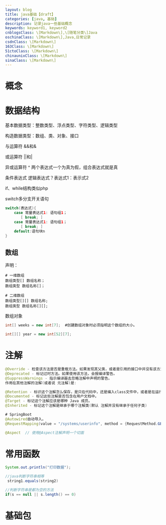 ```yaml
---
layout: blog
title: java基础【draft】
categories: [java, 基础]
description: 记录java一些基础概念
keywords: keyword1, keyword2
cnblogsClass: \[Markdown\],\[随笔分类\]Java
oschinaClass: \[Markdown\],Java,日常记录
csdnClass: \[Markdown\]
163Class: \[Markdown\]
51ctoClass: \[Markdown\]
chinaunixClass: \[Markdown\]
sinaClass: \[Markdown\]
---
```


# 概念

# 数据结构
基本数据类型：整数类型、浮点类型、字符类型、逻辑类型

构造数据类型：数组、类、对象、接口

与运算符 &&和&

或运算符 ||和|

异或运算符 ^ 两个表达式一个为真为假，组合表达式就是真

条件表达式 逻辑表达式？表达式1：表示式2

if、while结构类似php

switch多分支开关语句
```java
switch(表达式){
    case 常量表达式1: 语句组1；
       [ break; ]
    case 常量表达式1: 语句组1；
       [ break; ]
    default:语句块n
}
```

## 数组
声明：
```
# 一维数组
数组类型[] 数组名称；
数组类型 数组名称[]；

# 二维数组
数组类型[][] 数组名称;
数组类型 数组名称[][];
```

数组对象
```java
int[] weeks = new int[7];  #创建数组对象时必须指明这个数组的大小。

int[][] year = new int[52][7];
```

# 注解
```java
@Override - 检查该方法是否是重载方法。如果发现其父类，或者是引用的接口中并没有该方法时，会报编译错误。
@Deprecated - 标记过时方法。如果使用该方法，会报编译警告。
@SuppressWarnings - 指示编译器去忽略注解中声明的警告。
作用在其他注解的注解(或者说 元注解)是:

@Retention - 标识这个注解怎么保存，是只在代码中，还是编入class文件中，或者是在运行时可以通过反射访问。
@Documented - 标记这些注解是否包含在用户文档中。
@Target - 标记这个注解应该是哪种 Java 成员。
@Inherited - 标记这个注解是继承于哪个注解类(默认 注解并没有继承于任何子类)

# SpringBoot
@Autowired自动导入。
@RequestMapping(value = "/systems/userinfo", method = {RequestMethod.GET,RequestMethod.POST}, produces = { "application/json"} ) - 来映射 Request 请求与处理器,用来处理地址映射请求的注解

@Aspect  // 使用@Aspect注解声明一个切面
```

# 常用函数
```java
System.out.println("打印数据");

//java判断字符串相等
 string1.equals(string2)

//判断字符串是都为空的方法
if(s == null || s.length() == 0)
```


# 基础包
